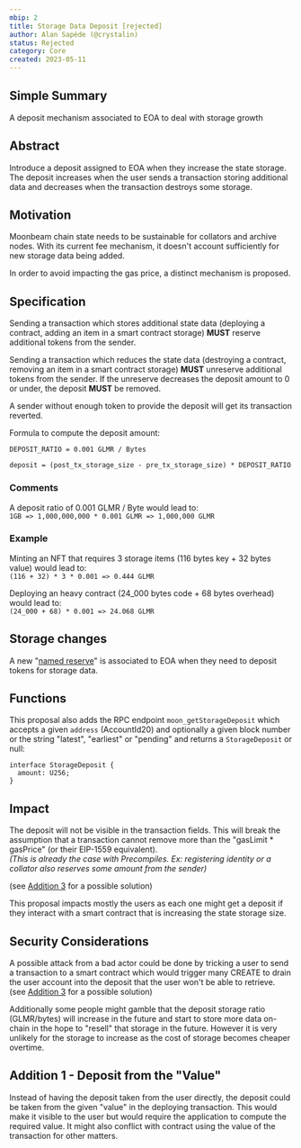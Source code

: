 ```yaml
---
mbip: 2
title: Storage Data Deposit [rejected]
author: Alan Sapède (@crystalin)
status: Rejected
category: Core
created: 2023-05-11
---
```


## Simple Summary

A deposit mechanism associated to EOA to deal with storage growth

## Abstract

Introduce a deposit assigned to EOA when they increase the state storage. The deposit increases
when the user sends a transaction storing additional data and decreases when the transaction
destroys some storage.

## Motivation

Moonbeam chain state needs to be sustainable for collators and archive nodes. With its current
fee mechanism, it doesn't account sufficiently for new storage data being added.

In order to avoid impacting the gas price, a distinct mechanism is proposed.

## Specification

Sending a transaction which stores additional state data (deploying a contract, adding an item in
a smart contract storage) **MUST** reserve additional tokens from the sender.

Sending a transaction which reduces the state data (destroying a contract, removing an item in
a smart contract storage) **MUST** unreserve additional tokens from the sender.
If the unreserve decreases the deposit amount to 0 or under, the deposit **MUST** be removed.

A sender without enough token to provide the deposit will get its transaction reverted.

Formula to compute the deposit amount:

```
DEPOSIT_RATIO = 0.001 GLMR / Bytes

deposit = (post_tx_storage_size - pre_tx_storage_size) * DEPOSIT_RATIO
```

### Comments

A deposit ratio of 0.001 GLMR / Byte would lead to:  
`1GB => 1,000,000,000 * 0.001 GLMR => 1,000,000 GLMR`

### Example

Minting an NFT that requires 3 storage items (116 bytes key + 32 bytes value) would lead to:  
`(116 + 32) * 3 * 0.001 => 0.444 GLMR`

Deploying an heavy contract (24_000 bytes code + 68 bytes overhead) would lead to:  
`(24_000 + 68) * 0.001 => 24.068 GLMR`

## Storage changes

A new "[named reserve](https://paritytech.github.io/polkadot-sdk/master/pallet_balances/struct.ReserveData.html)"
is associated to EOA when they need to deposit tokens for storage data.

## Functions

This proposal also adds the RPC endpoint `moon_getStorageDeposit` which accepts a given
`address` (AccountId20) and optionally a given block number or
the string "latest", "earliest" or "pending" and returns a `StorageDeposit` or null:

```
interface StorageDeposit {
  amount: U256;
}
```

## Impact

The deposit will not be visible in the transaction fields. This will break the assumption that a transaction cannot remove more than the "gasLimit \* gasPrice" (or their EIP-1559 equivalent).  
_(This is already the case with Precompiles. Ex: registering identity or a collator also reserves some amount from the sender)_

(see [Addition 3](#addition-3---deposit-from-the-value) for a possible solution)

This proposal impacts mostly the users as each one might get a deposit if they
interact with a smart contract that is increasing the state storage size.

## Security Considerations

A possible attack from a bad actor could be done by tricking a user to send a transaction to a smart contract which would trigger many CREATE to drain the user account into the deposit that the user won't be able to retrieve. (see [Addition 3](#addition-1---deposit-from-the-value) for a possible solution)

Additionally some people might gamble that the deposit storage ratio (GLMR/bytes) will increase in the future and start to store more data on-chain in the hope to "resell" that storage in the future. However it is very unlikely for the storage to increase as the cost of storage becomes cheaper overtime.

## Addition 1 - Deposit from the "Value"

Instead of having the deposit taken from the user directly, the deposit could be taken from the
given "value" in the deploying transaction. This would make it visible to the user but would
require the application to compute the required value. It might also conflict with contract using
the value of the transaction for other matters.
